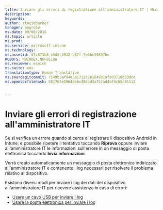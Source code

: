 ```yaml
---
title: Inviare gli errori di registrazione all'amministratore IT | Microsoft Intune
description: 
keywords: 
author: staciebarker
manager: angrobe
ms.date: 09/08/2016
ms.topic: article
ms.prod: 
ms.service: microsoft-intune
ms.technology: 
ms.assetid: d7c871b8-e5d8-4912-b87f-7e6bc59897be
ROBOTS: NOINDEX,NOFOLLOW
ms.reviewer: esmich
ms.suite: ems
translationtype: Human Translation
ms.sourcegitcommit: 7549b5af84e5a1712c2e1649b1afe03718d53dcc
ms.openlocfilehash: 081764e59649cbc486ad3a757ad4bf9c65c91112


---
```



# Inviare gli errori di registrazione all'amministratore IT

Se si verifica un errore quando si cerca di registrare il dispositivo Android in Intune, è possibile ripetere il tentativo toccando **Riprova** oppure inviare all'amministratore IT le informazioni sull'errore in un messaggio di posta elettronica toccando **Invia informazioni**.

Verrà creato automaticamente un messaggio di posta elettronica indirizzato all'amministratore IT e contenente i log necessari per risolvere il problema relativo al dispositivo.

Esistono diversi modi per inviare i log dei dati del dispositivo all'amministratore IT per ricevere assistenza in caso di errori:

- [Usare un cavo USB per inviare i log](send-diagnostic-data-logs-to-your-it-administrator-using-a-usb-cable-android.md)
- [Usare la posta elettronica per inviare i log](send-diagnostic-data-logs-to-your-it-administrator-using-email-android.md)




<!--HONumber=Sep16_HO2-->



